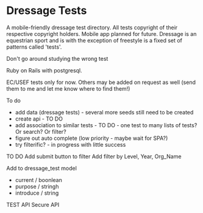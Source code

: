 # Dressage Tests

A mobile-friendly dressage test directory. All tests copyright of their respective copyright holders.
Mobile app planned for future. Dressage is an equestrian sport and is with the exception of freestyle is a fixed set of patterns called 'tests'.

Don't go around studying the wrong test

Ruby on Rails with postgresql.

EC/USEF tests only for now. Others may be added on request as well (send them to me and let me know where to find them!)

To do

- add data (dressage tests) - several more seeds still need to be created
- create api - TO DO
- add association to similar tests  - TO DO - one test to many lists of tests? Or search? Or filter?
- figure out auto complete (low priority - maybe wait for SPA?)
- try filterific? - in progress with little success

TO DO 
Add submit button to filter
Add filter by Level, Year, Org_Name 

Add to dressage_test model 
- current / boonlean 
- purpose / stringh
- introduce / string 

TEST API
Secure API
